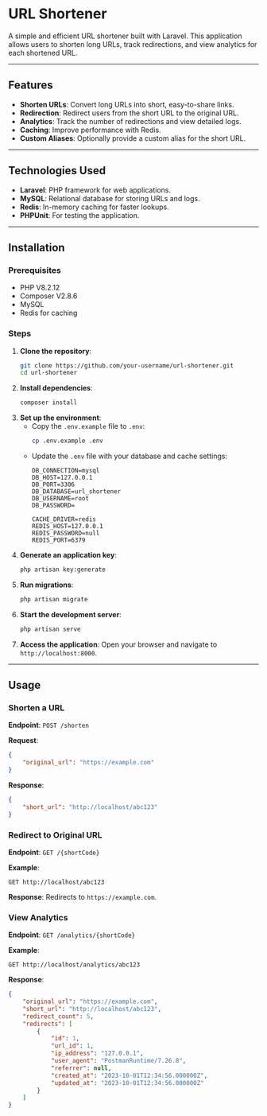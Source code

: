 # URL Shortener

A simple and efficient URL shortener built with Laravel. This application allows users to shorten long URLs, track redirections, and view analytics for each shortened URL.

---

## Features

- **Shorten URLs**: Convert long URLs into short, easy-to-share links.
- **Redirection**: Redirect users from the short URL to the original URL.
- **Analytics**: Track the number of redirections and view detailed logs.
- **Caching**: Improve performance with Redis.
- **Custom Aliases**: Optionally provide a custom alias for the short URL.

---

## Technologies Used

- **Laravel**: PHP framework for web applications.
- **MySQL**: Relational database for storing URLs and logs.
- **Redis**: In-memory caching for faster lookups.
- **PHPUnit**: For testing the application.

---

## Installation

### Prerequisites

- PHP V8.2.12 
- Composer V2.8.6 
- MySQL
- Redis for caching

### Steps

1. **Clone the repository**:
   ```bash
   git clone https://github.com/your-username/url-shortener.git
   cd url-shortener
   ```
2. **Install dependencies**:
   ```bash
   composer install
   ```
3. **Set up the environment**:
   - Copy the `.env.example` file to `.env`:
     ```bash
     cp .env.example .env
     ```
   - Update the `.env` file with your database and cache settings:
     ```env
     DB_CONNECTION=mysql
     DB_HOST=127.0.0.1
     DB_PORT=3306
     DB_DATABASE=url_shortener
     DB_USERNAME=root
     DB_PASSWORD=

     CACHE_DRIVER=redis
     REDIS_HOST=127.0.0.1
     REDIS_PASSWORD=null
     REDIS_PORT=6379
     ```
4. **Generate an application key**:
   ```bash
   php artisan key:generate
   ```
5. **Run migrations**:
   ```bash
   php artisan migrate
   ```
6. **Start the development server**:
   ```bash
   php artisan serve
   ```
7. **Access the application**:
   Open your browser and navigate to `http://localhost:8000`.

---

## Usage

### Shorten a URL
**Endpoint**: `POST /shorten`

**Request**:
```json
{
    "original_url": "https://example.com"
}
```

**Response**:
```json
{
    "short_url": "http://localhost/abc123"
}
```

### Redirect to Original URL
**Endpoint**: `GET /{shortCode}`

**Example**:
```
GET http://localhost/abc123
```

**Response**:
Redirects to `https://example.com`.

### View Analytics
**Endpoint**: `GET /analytics/{shortCode}`

**Example**:
```
GET http://localhost/analytics/abc123
```

**Response**:
```json
{
    "original_url": "https://example.com",
    "short_url": "http://localhost/abc123",
    "redirect_count": 5,
    "redirects": [
        {
            "id": 1,
            "url_id": 1,
            "ip_address": "127.0.0.1",
            "user_agent": "PostmanRuntime/7.26.8",
            "referrer": null,
            "created_at": "2023-10-01T12:34:56.000000Z",
            "updated_at": "2023-10-01T12:34:56.000000Z"
        }
    ]
}
```
